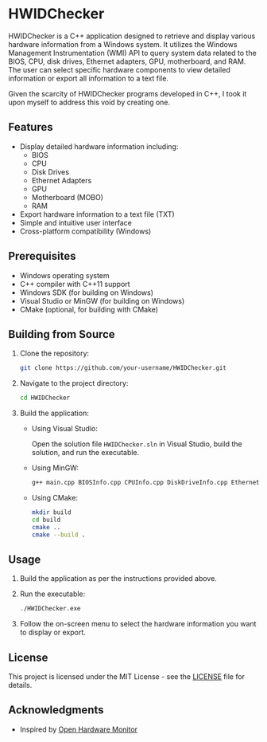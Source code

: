 # HWIDChecker

HWIDChecker is a C++ application designed to retrieve and display various hardware information from a Windows system. It utilizes the Windows Management Instrumentation (WMI) API to query system data related to the BIOS, CPU, disk drives, Ethernet adapters, GPU, motherboard, and RAM. The user can select specific hardware components to view detailed information or export all information to a text file.

Given the scarcity of HWIDChecker programs developed in C++, I took it upon myself to address this void by creating one.

## Features

- Display detailed hardware information including:
  - BIOS
  - CPU
  - Disk Drives
  - Ethernet Adapters
  - GPU
  - Motherboard (MOBO)
  - RAM
- Export hardware information to a text file (TXT)
- Simple and intuitive user interface
- Cross-platform compatibility (Windows)

## Prerequisites

- Windows operating system
- C++ compiler with C++11 support
- Windows SDK (for building on Windows)
- Visual Studio or MinGW (for building on Windows)
- CMake (optional, for building with CMake)

## Building from Source

1. Clone the repository:

   ```bash
   git clone https://github.com/your-username/HWIDChecker.git
   ```

2. Navigate to the project directory:

   ```bash
   cd HWIDChecker
   ```

3. Build the application:

   - Using Visual Studio:

     Open the solution file `HWIDChecker.sln` in Visual Studio, build the solution, and run the executable.

   - Using MinGW:

     ```bash
     g++ main.cpp BIOSInfo.cpp CPUInfo.cpp DiskDriveInfo.cpp EthernetAdapterInfo.cpp GPUInfo.cpp MOBOInfo.cpp RAMInfo.cpp -o HWIDChecker.exe
     ```

   - Using CMake:

     ```bash
     mkdir build
     cd build
     cmake ..
     cmake --build .
     ```

## Usage

1. Build the application as per the instructions provided above.

2. Run the executable:

   ```bash
   ./HWIDChecker.exe
   ```

3. Follow the on-screen menu to select the hardware information you want to display or export.

## License

This project is licensed under the MIT License - see the [LICENSE](LICENSE) file for details.

## Acknowledgments

- Inspired by [Open Hardware Monitor](https://openhardwaremonitor.org/)
